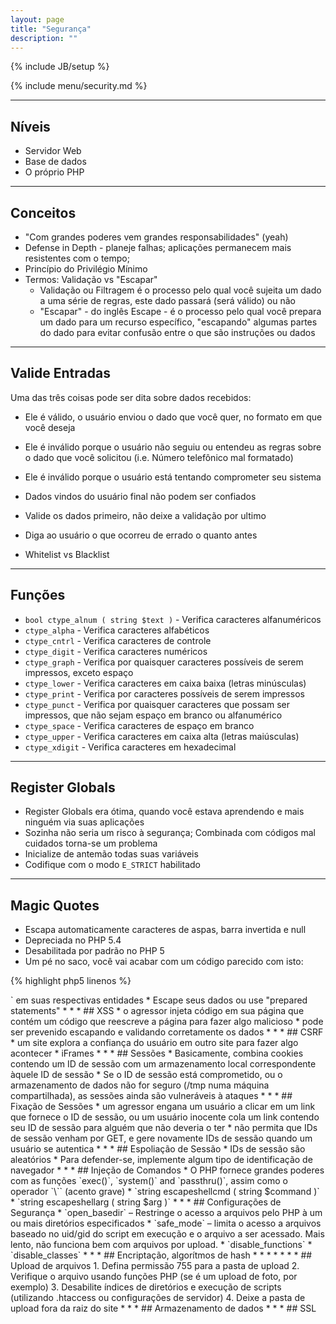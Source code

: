 ```yaml
---
layout: page
title: "Segurança"
description: ""
---
```

{% include JB/setup %}

{% include menu/security.md %}

* * *

## Níveis


* Servidor Web
* Base de dados
* O próprio PHP


* * *

## Conceitos


* "Com grandes poderes vem grandes responsabilidades" (yeah)
* Defense in Depth - planeje falhas; aplicações permanecem mais resistentes com o tempo;
* Princípio do Privilégio Mínimo
* Termos: Validação vs "Escapar"
   * Validação ou Filtragem é o processo pelo qual você sujeita um dado a uma série de regras, este dado passará (será válido) ou não
   * "Escapar" - do inglês Escape - é o processo pelo qual você prepara um dado para um recurso específico, "escapando" algumas partes do dado para evitar confusão entre o que são instruções ou dados


* * *

## Valide Entradas


Uma das três coisas pode ser dita sobre dados recebidos:

* Ele é válido, o usuário enviou o dado que você quer, no formato em que você deseja
* Ele é inválido porque o usuário não seguiu ou entendeu as regras sobre o dado que você solicitou (i.e. Número telefônico mal formatado)
* Ele é inválido porque o usuário está tentando comprometer seu sistema

* Dados vindos do usuário final não podem ser confiados
* Valide os dados primeiro, não deixe a validação por ultimo
* Diga ao usuário o que ocorreu de errado o quanto antes
* Whitelist vs Blacklist


* * *

## Funções


* `bool ctype_alnum ( string $text )` - Verifica caracteres alfanuméricos
* `ctype_alpha` - Verifica caracteres alfabéticos
* `ctype_cntrl` - Verifica caracteres de controle
* `ctype_digit` - Verifica caracteres numéricos
* `ctype_graph` - Verifica por quaisquer caracteres possíveis de serem impressos, exceto espaço
* `ctype_lower` - Verifica caracteres em caixa baixa (letras minúsculas)
* `ctype_print` - Verifica por caracteres possíveis de serem impressos
* `ctype_punct` - Verifica por quaisquer caracteres que possam ser impressos, que não sejam espaço em branco ou alfanumérico
* `ctype_space` - Verifica caracteres de espaço em branco
* `ctype_upper` - Verifica caracteres em caixa alta (letras maiúsculas)
* `ctype_xdigit` - Verifica caracteres em hexadecimal


* * *

## Register Globals


* Register Globals era ótima, quando você estava aprendendo e mais ninguém via suas aplicações
* Sozinha não seria um risco à segurança; Combinada com códigos mal cuidados torna-se um problema
* Inicialize de antemão todas suas variáveis
* Codifique com o modo `E_STRICT` habilitado


* * *

## Magic Quotes


* Escapa automaticamente caracteres de aspas, barra invertida e null
* Depreciada no PHP 5.4
* Desabilitada por padrão no PHP 5
* Um pé no saco, você vai acabar com um código parecido com isto:

{% highlight php5 linenos %}
<?php
if (get_magic_quotes_gpc())
{
$string = stripslashes($string);
}
{% endhighlight %}


* * *

## Escapando (Escaping)


* `string strip_tags ( string $str [, string $allowable_tags ] )` – Remove de uma string qualquer coisa que se pareça com uma tag HTML
* `string htmlentities ( string $string [, int $quote_style = ENT_COMPAT [, string $charset [, bool $double_encode = true ]]] )` – Converte qualquer caractere que contenha uma entidade HTML específica
   * `ENT_COMPAT` - converte aspas duplas e não altera aspas simples
   * `ENT_QUOTES` - converte aspas duplas e simples
   * `ENT_NOQUOTES` - não converte as simples ou duplas
* `string htmlspecialchars ( string $string [, int $quote_style = ENT_COMPAT [, string $charset [, bool $double_encode = true ]]] )` – Converte `&, “, ‘, <, >` em suas respectivas entidades
* Escape seus dados ou use "prepared statements"


* * *

## XSS


* o agressor injeta código em sua página que contém um código que reescreve a página para fazer algo malicioso
* pode ser prevenido escapando e validando corretamente os dados


* * *

## CSRF


* um site explora a confiança do usuário em outro site para fazer algo acontecer
* iFrames


* * *

## Sessões


* Basicamente, combina cookies contendo um ID de sessão com um armazenamento local correspondente àquele ID de sessão
* Se o ID de sessão está comprometido, ou o armazenamento de dados não for seguro (/tmp numa máquina compartilhada), as sessões ainda são vulneráveis à ataques

* * *

## Fixação de Sessões


* um agressor engana um usuário a clicar em um link que fornece o ID de sessão, ou um usuário inocente cola um link contendo seu ID de sessão para alguém que não deveria o ter
* não permita que IDs de sessão venham por GET, e gere novamente IDs de sessão quando um usuário se autentica


* * *

## Espoliação de Sessão


* IDs de sessão são aleatórios
* Para defender-se, implemente algum tipo de identificação de navegador


* * *

## Injeção de Comandos


* O PHP fornece grandes poderes com as funções `exec()`, `system()` and `passthru()`, assim como o operador `\`` (acento grave)
* `string escapeshellcmd ( string $command )`
* `string escapeshellarg ( string $arg )`


* * *

## Configurações de Segurança


* `open_basedir` – Restringe o acesso a arquivos pelo PHP à um ou mais diretórios especificados
* `safe_mode` – limita o acesso a arquivos baseado no uid/gid do script em execução e o arquivo a ser acessado. Mais lento, não funciona bem com arquivos por upload.
* `disable_functions`
* `disable_classes`


* * *

## Encriptação, algorítmos de hash

* <http://php.net/manual/pt_BR/function.crypt.php>
* <http://php.net/manual/pt_BR/function.md5.php>
* <http://php.net/mcrypt>
* <http://php.net/mhash>


* * *

## Upload de arquivos

1. Defina permissão 755 para a pasta de upload
2. Verifique o arquivo usando funções PHP (se é um upload de foto, por exemplo)
3. Desabilite índices de diretórios e execução de scripts (utilizando .htaccess ou configurações de servidor)
4. Deixe a pasta de upload fora da raiz do site


* * *

## Armazenamento de dados



* * *

## SSL

<http://php.net/manual/pt_BR/book.openssl.php>
